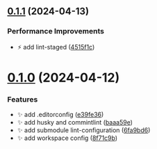 ## [0.1.1](https://github.com/ljtang2009/lint-configuration-monorepo/compare/v0.1.0...v0.1.1) (2024-04-13)


### Performance Improvements

* :zap: add lint-staged ([4515f1c](https://github.com/ljtang2009/lint-configuration-monorepo/commit/4515f1c6796f83568bbfb00594af4eca40a97494))

# [0.1.0](https://github.com/ljtang2009/lint-configuration-monorepo/compare/v0.0.1...v0.1.0) (2024-04-12)


### Features

* :sparkles: add .editorconfig ([e39fe36](https://github.com/ljtang2009/lint-configuration-monorepo/commit/e39fe36121858b0c8cc969afc6428ebfb300f338))
* :sparkles: add husky and commintlint ([baaa59e](https://github.com/ljtang2009/lint-configuration-monorepo/commit/baaa59e7de3fb6de0e8c7b0d7404fc67ed58fc84))
* :sparkles: add submodule lint-configuration ([6fa9bd6](https://github.com/ljtang2009/lint-configuration-monorepo/commit/6fa9bd6af4ead3b68a878fbfafeeb4ac894477df))
* :sparkles: add workspace config ([8f71c9b](https://github.com/ljtang2009/lint-configuration-monorepo/commit/8f71c9b3730718e8cf5abed980197076ff0b7446))

